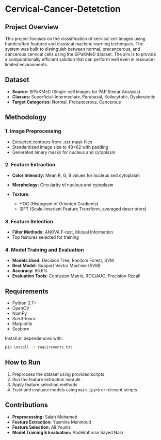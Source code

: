 # Cervical-Cancer-Detetction

## Project Overview

This project focuses on the classification of cervical cell images using handcrafted features and classical machine learning techniques. The system was built to distinguish between normal, precancerous, and cancerous cervical cells using the SIPaKMeD dataset. The aim is to provide a computationally efficient solution that can perform well even in resource-limited environments.

## Dataset

* **Source:** SIPaKMeD (Single-cell Images for PAP Smear Analysis)
* **Classes:** Superficial-Intermediate, Parabasal, Koilocytotic, Dyskeratotic
* **Target Categories:** Normal, Precancerous, Cancerous

## Methodology

### 1. Image Preprocessing

* Extracted contours from `.dat` mask files
* Standardized image size to 48×62 with padding
* Generated binary masks for nucleus and cytoplasm

### 2. Feature Extraction

* **Color Intensity:** Mean R, G, B values for nucleus and cytoplasm
* **Morphology:** Circularity of nucleus and cytoplasm
* **Texture:**

  * HOG (Histogram of Oriented Gradients)
  * SIFT (Scale-Invariant Feature Transform, averaged descriptors)

### 3. Feature Selection

* **Filter Methods:** ANOVA F-test, Mutual Information
* Top features selected for training

### 4. Model Training and Evaluation

* **Models Used:** Decision Tree, Random Forest, SVM
* **Best Model:** Support Vector Machine (SVM)
* **Accuracy:** 85.6%
* **Evaluation Tools:** Confusion Matrix, ROC/AUC, Precision-Recall

## Requirements

* Python 3.7+
* OpenCV
* NumPy
* Scikit-learn
* Matplotlib
* Seaborn

Install all dependencies with:

```bash
pip install -r requirements.txt
```

## How to Run

1. Preprocess the dataset using provided scripts
2. Run the feature extraction module
3. Apply feature selection methods
4. Train and evaluate models using `main.ipynb` or relevant scripts

## Contributions

* **Preprocessing:** Salah Mohamed
* **Feature Extraction:** Yasmine Mahmoud
* **Feature Selection:** Ali Younis
* **Model Training & Evaluation:** Abdelrahman Sayed Nasr
